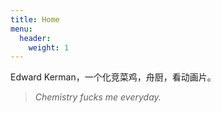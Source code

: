 ```yaml
---
title: Home
menu:
  header:
    weight: 1
---
```


Edward Kerman，一个化竞菜鸡，舟厨，看动画片。

> *Chemistry fucks me everyday.*
